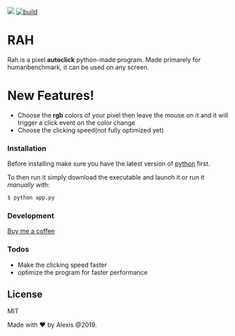 [![](https://img.shields.io/badge/version-1.0-green)]()
[![build](https://img.shields.io/badge/build-stable-orange)]()
# RAH

Rah is a pixel **autoclick** python-made program. Made primarely for humanbenchmark, it can be used on any screen.

# New Features!

  - Choose the **rgb** colors of your pixel then leave the mouse on it and it will trigger a click event on the color change
  - Choose the clicking speed(not fully optimized yet)

### Installation
Before installing make sure you have the latest version of [python](https://www.python.org/downloads/) first.

To then run it simply download the executable and launch it or run it *manually* with:

```sh
$ python app.py
```


### Development

[Buy me a coffee](https://www.buymeacoffee.com/)

### Todos

 - Make the clicking speed faster
 - optimize the program for faster performance

License
----

MIT

Made with ❤️ by Alexis @2019.
